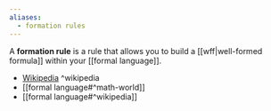 ```yaml
---
aliases:
  - formation rules
---
```

A **formation rule** is a rule that allows you to build a [[wff|well-formed formula]] within your [[formal language]].

- [Wikipedia](https://en.wikipedia.org/wiki/Formation_rule) ^wikipedia
- [[formal language#^math-world]]
- [[formal language#^wikipedia]]